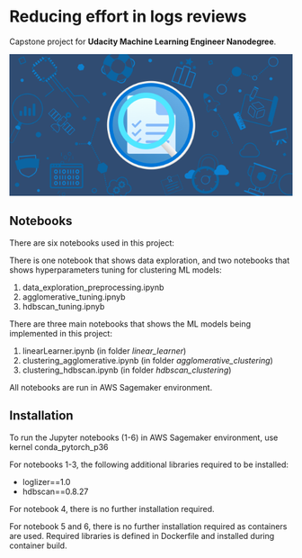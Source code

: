 # Reducing effort in logs reviews

Capstone project for **Udacity Machine Learning Engineer Nanodegree**.

![Logs Review](logs_review_pic.png)

## Notebooks
There are six notebooks used in this project:

There is one notebook that shows data exploration, and two notebooks that shows hyperparameters tuning for clustering ML models:
1. data_exploration_preprocessing.ipynb  
2. agglomerative_tuning.ipnyb
3. hdbscan_tuning.ipnyb

There are three main notebooks that shows the ML models being implemented in this project:
1. linearLearner.ipynb (in folder *linear_learner*)
2. clustering_agglomerative.ipynb (in folder *agglomerative_clustering*)
3. clustering_hdbscan.ipynb (in folder *hdbscan_clustering*)

All notebooks are run in AWS Sagemaker environment.

## Installation
To run the Jupyter notebooks (1-6) in AWS Sagemaker environment, use kernel conda_pytorch_p36

For notebooks 1-3, the following additional libraries required to be installed:
- loglizer==1.0
- hdbscan==0.8.27

For notebook 4, there is no further installation required.

For notebook 5 and 6, there is no further installation required as containers are used. Required libraries is defined in Dockerfile and installed during container build.